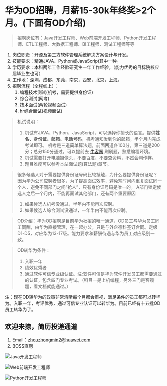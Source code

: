 # 华为OD招聘，月薪15-30k年终奖>2个月。(下面有OD介绍)
> 招聘岗位有：Java开发工程师、Web前端开发工程师、Python开发工程师、ETL工程师、大数据工程师、BI工程师、测试工程师等等

1. 岗位职责：开源及第三方软件管理系统解决方案设计与开发。
2. 技能要求：精通JAVA、Python或JavaScript其中一种。
3. 学历要求：本科两年工作经验研究生一年工作经验。（能力优秀的目标院校应届毕业生也可）
4. 工作地：深圳，成都，东莞，南京，西安，北京，上海。
5. 招聘流程（全程线上）：
   1. 编程技术测试(机考，需要提供身份证)
   2. 综合测试(网考)
   3. 技术面试(两轮视频面试)
   4. hr综合面试(视频面试)

> 机试说明：
> 1. 机试有JAVA，Python，JavaScript，可以选择你擅长的语言。提供**姓名、身份证、邮箱、电话号码**，机考通知发到你的邮箱，半个月内完成考试即可。
> 机考是三道简单算法题，前面两道各100分，第三道是200分；总分150分通过。可以提前去 [牛客网](https://www.nowcoder.com/) 刷刷题，熟悉编程环境。
> 2. 机试需要打开电脑摄像头，不要百度，不要查资料，不然会判作弊。
> 3. 题目难度可以参考本站面试题(算法题)章节。

> 很多候选人对于需要提供身份证号码比较抵触，为什么要提供身份证呢？
> 因为华为公司应聘者很多，为了提高面试效率，避免短时间内重复面试同一个人，避免不同部门之间“抢人”，只有身份证号码是唯一的。
> A部门锁定候选人之后一个月内，不能再面试其他部门，还有两个重要原因
> 1. 如果候选人机考没通过，半年内不能再次应聘。
> 2. 如果候选人综合测试没通过，一年半内不能再次应聘。

> OD介绍：华为OD招聘是目前华为社招的唯一通道，OD员工与华为员工同工同酬，由华为直接管理，在一起办公，只是与外企德科签订合同。定级D1-D5，对应华为13-17级。能力要求和薪酬待遇与华为员工对应级别一致。

> OD转华为条件：
> 1. 入职一年
> 2. 绩效优秀者
> 3. 通过软件可信专业级认证。注:软件可信是华为软件开发员工都需要通过的认证，包含四门专业考试。（科目一是上机编程，另外三门是客观题，看文档就能通过。）

注：现在OD转华为的政策非常清晰每个月都会审视，满足条件的员工都可以转华为。入职一年，考评优秀，通过可信专业认证可以转华为。目前已经有十五批OD员工转华为了。

## 欢迎来撩，简历投递通道
1. Email：<a href="mailto:zhouzhongmin2@huawei.com">zhouzhongmin2@huawei.com</a>
2. BOSS直聘

![Java开发工程师](imgs/boss-Java.jpg)

![Web前端开发工程师](imgs/boss-web.jpg)

![Python开发工程师](imgs/boss-python.jpg)
   